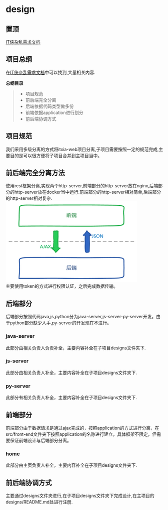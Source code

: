 # design
## 置顶
[IT侠杂乱需求文档](https://www.zybuluo.com/tipwheal/note/1215471)  

## 项目总纲
在[IT侠杂乱需求文档](https://www.zybuluo.com/tipwheal/note/1215471)中可以找到,大量相关内容.  

**总纲目录**
>- 项目规范
>- 前后端完全分离
>- 后端依据代码类型做多份
>- 前端依据application进行划分
>- 前后端协调方式

## 项目规范
我们采用多级分离的方式将itxia-web项目分离,子项目需要按照一定的规范完成,主要目的是可以很方便将子项目合并到主项目当中。

## 前后端完全分离方法
使用rest框架分离,实现两个http-server,前端部分的http-server放在nginx,后端部分的http-server放在docker当中运行.前端部分的http-server相对简单,后端部分的http-server相对复杂.  
![前后端分离](design-01.jpg)  
主要使用token的方式进行权限认证，之后完成数据传输。  

## 后端部分
后端部分按照代码java,js,python分为java-server,js-server-py-server开发。由于python部分缺少人手,py-server的开发现在不进行。
### java-server
此部分由相关负责人负责补全，主要内容补全在子项目designs文件夹下.
### js-server
此部分由相关负责人补全，主要内容补全在子项目designs文件夹下.
### py-server
此部分有相关负责人补全，主要内容补全在子项目designs文件夹下.

## 前端部分
前端部分由于数据请求是通过ajax完成的，按照application的方式进行分离，在src/front-end文件夹下按照application的名称进行建立。具体框架不限定，但需要保证前端设计与后端部分分离。

### home
此部分由主页负责人补全，主要内容补全在子项目designs文件夹下.
## 前后端协调方式
主要通过designs文件夹进行,在子项目designs文件夹下完成设计,在主项目的designs/README.md处进行注册.